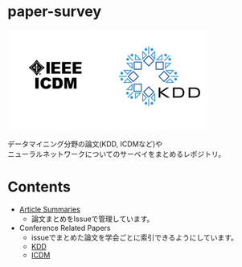 # paper-survey
<p float="left">
  <img salign="left" src="./pic/KDD.png" width="200" height="200"/>
  <img align="left" src="./pic/ICDM.jpeg" width="200" height="200"/ >
</p>

<p>
データマイニング分野の論文(KDD, ICDMなど)や<br>
ニューラルネットワークについてのサーベイをまとめるレポジトリ。
</p>

# Contents
* [Article Summaries](https://github.com/Kaniikura/paper-survey/issues)
  * 論文まとめをIssueで管理しています。
* Conference Related Papers
  * issueでまとめた論文を学会ごとに索引できるようにしています。
  * [KDD](https://github.com/Kaniikura/paper-survey/projects/1)
  * [ICDM](https://github.com/Kaniikura/paper-survey/projects/2)
